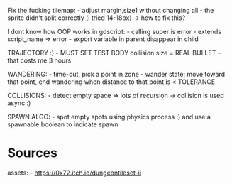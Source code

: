 

Fix the fucking tilemap: 
	- adjust margin,size1 without changing all 
	- the sprite didn't split correctly (i tried 14-18px)
	-> how to fix this?


I dont know how OOP works in gdscript: 
	- calling super is error 
	- extends script_name => error 
	- export variable in parent disappear in child 

TRAJECTORY :) 
	- MUST SET TEST BODY collision size = REAL BULLET 
	- that costs me 3 hours

WANDERING: 
	- time-out, pick a point in zone 
	- wander state: move toward that point, end wandering when distance to that point is < TOLERANCE

	
COLLISIONS: 
	- detect empty space => lots of recursion
	-> collision is used async :) 


SPAWN ALGO: 
	- spot empty spots using physics process :) and use a spawnable:boolean to indicate spawn
	
	
	
# Sources 

assets: 
	- https://0x72.itch.io/dungeontileset-ii
